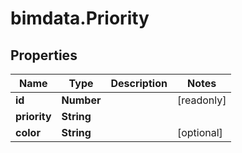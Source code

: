 # bimdata.Priority

## Properties

Name | Type | Description | Notes
------------ | ------------- | ------------- | -------------
**id** | **Number** |  | [readonly] 
**priority** | **String** |  | 
**color** | **String** |  | [optional] 


